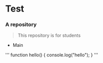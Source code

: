# Test

### A repository
> This repository is for students
- Main

'''
function hello() {
console.log("hello");
}
'''
